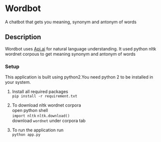 # Wordbot

A chatbot that gets you meaning, synonym and antonym of words

## Description

Wordbot uses [Api.ai](http://api.ai) for natural language understanding.
It used python nltk wordnet corpous to get meaning synonym and antonym of words


### Setup

This application is built using python2.You need python 2 to be installed in your system.

1.  Install all required packages  
    `pip install -r requirement.txt`

2.  To download nltk wordnet corpora  
    open python shell  
    `import nltk`
    `nltk.download()`  
    download `wordnet` under corpora tab

3.  To run the application run  
    `python app.py`
